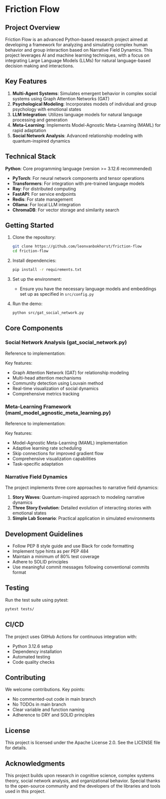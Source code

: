 # Friction Flow

## Project Overview

Friction Flow is an advanced Python-based research project aimed at developing a framework for analyzing and simulating complex human behavior and group interaction based on Narrative Field Dynamics. This project leverages AI and machine learning techniques, with a focus on integrating Large Language Models (LLMs) for natural language-based decision making and interactions.

## Key Features

1. **Multi-Agent Systems**: Simulates emergent behavior in complex social systems using Graph Attention Networks (GAT)
2. **Psychological Modeling**: Incorporates models of individual and group psychology with emotional states
3. **LLM Integration**: Utilizes language models for natural language processing and generation
4. **Meta-Learning**: Implements Model-Agnostic Meta-Learning (MAML) for rapid adaptation
5. **Social Network Analysis**: Advanced relationship modeling with quantum-inspired dynamics

## Technical Stack

**Python**: Core programming language (version >= 3.12.6 recommended)

- **PyTorch**: For neural network components and tensor operations
- **Transformers**: For integration with pre-trained language models
- **Ray**: For distributed computing
- **FastAPI**: For service endpoints
- **Redis**: For state management
- **Ollama**: For local LLM integration
- **ChromaDB**: For vector storage and similarity search

## Getting Started

1. Clone the repository:

   ```bash
   git clone https://github.com/leonvanbokhorst/friction-flow
   cd friction-flow
   ```

2. Install dependencies:

   ```bash
   pip install -r requirements.txt
   ```

3. Set up the environment:
   - Ensure you have the necessary language models and embeddings set up as specified in `src/config.py`

4. Run the demo:

   ```bash
   python src/gat_social_network.py
   ```

## Core Components

### Social Network Analysis (gat_social_network.py)

Reference to implementation:

Key features:

- Graph Attention Network (GAT) for relationship modeling
- Multi-head attention mechanisms
- Community detection using Louvain method
- Real-time visualization of social dynamics
- Comprehensive metrics tracking

### Meta-Learning Framework (maml_model_agnostic_meta_learning.py)

Reference to implementation:

Key features:

- Model-Agnostic Meta-Learning (MAML) implementation
- Adaptive learning rate scheduling
- Skip connections for improved gradient flow
- Comprehensive visualization capabilities
- Task-specific adaptation

### Narrative Field Dynamics

The project implements three core approaches to narrative field dynamics:

1. **Story Waves**: Quantum-inspired approach to modeling narrative dynamics
2. **Three Story Evolution**: Detailed evolution of interacting stories with emotional states
3. **Simple Lab Scenario**: Practical application in simulated environments

## Development Guidelines

- Follow PEP 8 style guide and use Black for code formatting
- Implement type hints as per PEP 484
- Maintain a minimum of 80% test coverage
- Adhere to SOLID principles
- Use meaningful commit messages following conventional commits format

## Testing

Run the test suite using pytest:

```bash
pytest tests/
```

## CI/CD

The project uses GitHub Actions for continuous integration with:

- Python 3.12.6 setup
- Dependency installation
- Automated testing
- Code quality checks

## Contributing

We welcome contributions. Key points:

- No commented-out code in main branch
- No TODOs in main branch
- Clear variable and function naming
- Adherence to DRY and SOLID principles

## License

This project is licensed under the Apache License 2.0. See the LICENSE file for details.

## Acknowledgments

This project builds upon research in cognitive science, complex systems theory, social network analysis, and organizational behavior. Special thanks to the open-source community and the developers of the libraries and tools used in this project.
